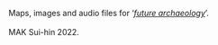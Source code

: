 Maps, images and audio files for ‘<i><a href="/future.html">future archaeology</a></i>’.</br></br>
MAK Sui-hin 2022.
